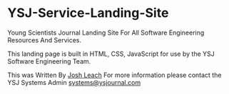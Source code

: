 # YSJ-Service-Landing-Site
Young Scientists Journal Landing Site For All Software Engineering Resources And Services.


This landing page is built in HTML, CSS, JavaScript for use by the YSJ Software Engineering Team.

This was Written By [Josh Leach](https://thecryptoid.co.uk)
For more information please contact the YSJ Systems Admin [systems@ysjournal.com](mailto:systems@ysjournal.com)